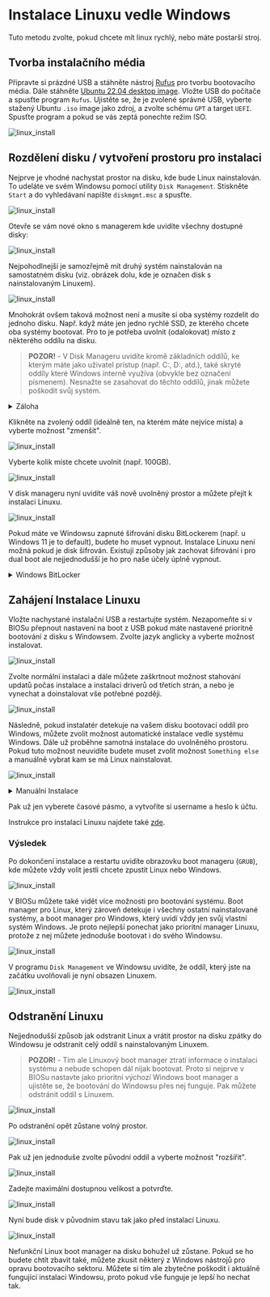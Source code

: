 # Instalace Linuxu vedle Windows

Tuto metodu zvolte, pokud chcete mít linux rychlý, nebo máte postarší stroj.

## Tvorba instalačního média

Připravte si prázdné USB a stáhněte nástroj [Rufus](https://rufus.ie/en/) pro tvorbu bootovacího média. Dále stáhněte [Ubuntu 22.04 desktop image](https://releases.ubuntu.com/22.04/). Vložte USB do počítače a spusťte program `Rufus`. Ujistěte se, že je zvolené správné USB, vyberte stažený Ubuntu `.iso` image jako zdroj, a zvolte schému `GPT` a target `UEFI`. Spusťte program a pokud se vás zeptá ponechte režim ISO.

![linux_install](../../images/linux/windows_dual_boot/rufus.jpg)

## Rozdělení disku / vytvoření prostoru pro instalaci

Nejprve je vhodné nachystat prostor na disku, kde bude Linux nainstalován. To udeláte ve svém Windowsu pomocí utility `Disk Management`. Stiskněte `Start` a do vyhledávaní napíšte `diskmgmt.msc` a spusťte.

![linux_install](../../images/linux/windows_dual_boot/open_disk_manager.png)

Otevře se vám nové okno s managerem kde uvidíte všechny dostupné disky:

![linux_install](../../images/linux/windows_dual_boot/disk_manager_basic_window.png)

Nejpohodlnejší je samozřejmě mít druhý systém nainstalován na samostatném disku (viz. obrázek dolu, kde je označen disk s nainstalovaným Linuxem).

![linux_install](../../images/linux/windows_dual_boot/disk_manager_dual_physical.png)

Mnohokrát ovšem taková možnost není a musíte si oba systémy rozdelit do jednoho disku. Např. když máte jen jedno rychlé SSD, ze kterého chcete oba systémy bootovat. Pro to je potřeba uvolnit (odalokovat) místo z některého oddílu na disku.

> **POZOR!** - V Disk Manageru uvidíte kromě základních oddílů, ke kterým máte jako uživatel prístup (např. C:, D:, atd.), také skryté oddíly které Windows interně využíva (obvykle bez označení písmenem). Nesnažte se zasahovat do těchto oddílů, jinak můžete poškodit svůj systém.

<details>
    <summary>Záloha</summary>

Pokud chcete mít jistotu, že o svoje dáta nepřijdete můžete si celý disk nebo jeho jednotlivé oddíly zálohovat na externí disk. Můžete použít program [Macrium Refect](https://www.macrium.com/reflectfree) pro klonování disků. Po spuštění programu vyberete disk, který chcete klonovat.

![linux_install](../../images/linux/drive_backup/macrium_clone.png)

Následně vyberete disk, na který chcete klon převézt a zvolíte které oddíly se mají klonovat. Tento proces může v závislosti na velikosti klonovaného oddílu trvat celkem dlouho.

![linux_install](../../images/linux/drive_backup/macrium_clone_select_partitions.png)
</details>

Klikněte na zvolený oddíl (ideálně ten, na kterém máte nejvíce místa) a vyberte možnost "zmenšit".

![linux_install](../../images/linux/windows_dual_boot/shrink_partition.png)

Vyberte kolik míste chcete uvolnit (např. 100GB).

![linux_install](../../images/linux/windows_dual_boot/shrink_partition_options.png)

V disk manageru nyní uvidíte váš nově uvolněný prostor a můžete přejít k instalaci Linuxu.

![linux_install](../../images/linux/windows_dual_boot/unallocated_space.png)


Pokud máte ve Windowsu zapnuté šifrování disku BitLockerem (např. u Windows 11 je to default), budete ho muset vypnout. Instalace Linuxu není možná pokud je disk šifrován. Existují způsoby jak zachovat šifrování i pro dual boot ale nejjednodušší je ho pro naše účely úplně vypnout.

<details>
    <summary>Windows BitLocker</summary>

Ve Windows 11 najdete nastavení v části `Soukromí a Zabezpečení > Šifrování zařízení`. Pro zálohovaní obnovovacího klíče klikněte na `Nástroj BitLocker Drive Encryption` a vyberte možnost zálohovat. Můžete také postupovat podle návodu [zde](https://help.ubuntu.com/wip/bitlocker/). Po vypnutí nastavení zaháji Windows dešifrování disku, tento proces může nejakou chvíli trvat.

![linux_install](../../images/linux/windows_dual_boot/disabling_bitlocker.png)
![linux_install](../../images/linux/windows_dual_boot/disabling_bitlocker_2.png)

Po dokončení dešifrace restartujte systém.
</details>

## Zahájení Instalace Linuxu

Vložte nachystané instalační USB a restartujte systém. Nezapomeňte si v BIOSu přepnout nastavení na boot z USB pokud máte nastavené prioritně bootování z disku s Windowsem. Zvolte jazyk anglicky a vyberte možnost instalovat.

![linux_install](../../images/linux/install_steps/ubuntu_install_1.png)

Zvolte normální instalaci a dále můžete zaškrtnout možnost stahování updatů počas instalace a instalaci driverů od třetích strán, a nebo je vynechat a doinstalovat vše potřebné později.

![linux_install](../../images/linux/install_steps/ubuntu_install_2.png)

Následně, pokud instalatér detekuje na vašem disku bootovací oddíl pro Windows, můžete zvolit možnost automatické instalace vedle systému Windows. Dále už proběhne samotná instalace do uvolněného prostoru. Pokud tuto možnost neuvidíte budete muset zvolit možnost `Something else` a manuálně vybrat kam se má Linux nainstalovat.

![linux_install](../../images/linux/install_steps/ubuntu_install_3_simple.png)

<details>
    <summary>Manuálni Instalace</summary>

V seznamu najděte položku s volným prostorem. Její velokost musí odpovídat tomu kolik místa jste si uvolnili v předchozích krocích. V tomto příkladu jsou obrázky z jiného počítače, proto je velikost jiná. Stiskněte plus pro vytvoření nového oddílu.

![linux_install](../../images/linux/install_steps/ubuntu_install_3_advanced_a.png)

Vyberte maximální dostupnou velikost a zbytek podle obrázku dolu:

![linux_install](../../images/linux/install_steps/ubuntu_install_3_advanced_b.png)

Poté uvidíte nově vytvořený oddíl v seznamu.

> **POZOR!** - V spodní části můžete zvolit kam se na nainstalovat bootovací oddíl pro Linux. Tady nechejte buď celý disk (položku s názvm celého disku kde instalujete Linux) a nebo právě nově vytvořený oddíl. Nikdy nevybírejte žádnej jinej oddíl, který je na disku.

![linux_install](../../images/linux/install_steps/ubuntu_install_3_advanced_c.png)
</details>

Pak už jen vyberete časové pásmo, a vytvoříte si username a heslo k účtu.

Instrukce pro instalaci Linuxu najdete také [zde](https://itsfoss.com/dual-boot-ubuntu-windows-bitlocker/).

### Výsledek

Po dokončení instalace a restartu uvidíte obrazovku boot manageru (`GRUB`), kde můžete vždy volit jestli chcete zpustit Linux nebo Windows. 

![linux_install](../../images/linux/windows_dual_boot/grub_menu.jpeg)

V BIOSu můžete také vidět více možnosti pro bootování systému. Boot manager pro Linux, který zároveň detekuje i všechny ostatní nainstalované systémy, a boot manager pro Windows, který uvidí vždy jen svůj vlastní systém Windows. Je proto nejlepší ponechat jako prioritní manager Linuxu, protože z nej můžete jednoduše bootovat i do svého Windowsu.

![linux_install](../../images/linux/windows_dual_boot/bios_boot_priority.jpeg)

V programu `Disk Management` ve Windowsu uvidíte, že oddíl, který jste na začátku uvolňovali je nyní obsazen Linuxem.

![linux_install](../../images/linux/windows_dual_boot/linux_installed.png)

## Odstranění Linuxu

Nejjednodušší způsob jak odstranit Linux a vrátit prostor na disku zpátky do Windowsu je odstranit celý oddíl s nainstalovaným Linuxem.

> **POZOR!** - Tím ale Linuxový boot manager ztratí informace o instalaci systému a nebude schopen dál nijak bootovat. Proto si nejprve v BIOSu nastavte jako prioritní výchozí Windows boot manager a ujistěte se, že bootování do Windowsu přes nej funguje. Pak můžete odstránit oddíl s Linuxem.

![linux_install](../../images/linux/windows_dual_boot/delete_partition.png)

Po odstranění opět zůstane volný prostor.

![linux_install](../../images/linux/windows_dual_boot/unallocated_space.png)

Pak už jen jednoduše zvolte původní oddíl a vyberte možnost "rozšířit".

![linux_install](../../images/linux/windows_dual_boot/extend_partition.png)

Zadejte maximální dostupnou velikost a potvrďte.

![linux_install](../../images/linux/windows_dual_boot/extend_partition_options.png)

Nyní bude disk v původním stavu tak jako před instalací Linuxu.

![linux_install](../../images/linux/windows_dual_boot/disk_manager_basic_window.png)

Nefunkční Linux boot manager na disku bohužel už zůstane. Pokud se ho budete chtít zbavit také, můžete zkusit některý z Windows nástrojů pro opravu bootovacího sektoru. Můžete si tím ale zbytečne poškodit i aktuálně fungující instalaci Windowsu, proto pokud vše funguje je lepší ho nechat tak.